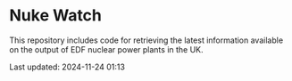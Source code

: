 # Nuke Watch

This repository includes code for retrieving the latest information available on the output of EDF nuclear power plants in the UK.

Last updated: 2024-11-24 01:13